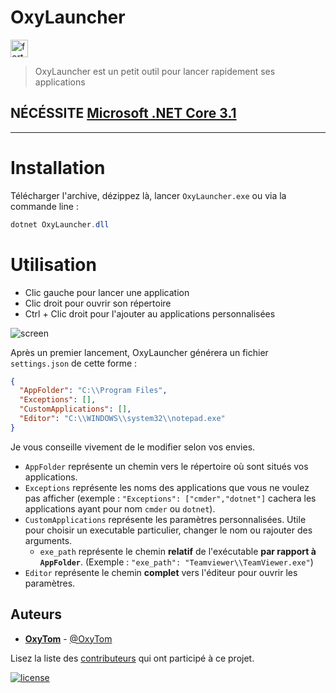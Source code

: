 # OxyLauncher

<a href="https://forthebadge.com/"><img src="https://forthebadge.com/images/badges/made-with-c-sharp.svg" alt="forthebadge" height="28"/></a>

> OxyLauncher est un petit outil pour lancer rapidement ses applications

## NÉCÉSSITE [Microsoft .NET Core 3.1](https://dotnet.microsoft.com/download)

---

# Installation

Télécharger l'archive, dézippez là, lancer `OxyLauncher.exe` ou via la commande line :

```powershell
dotnet OxyLauncher.dll
```

# Utilisation

- Clic gauche pour lancer une application
- Clic droit pour ouvrir son répertoire
- Ctrl + Clic droit pour l'ajouter au applications personnalisées

![screen](https://i.imgur.com/egOzVUi.png)

Après un premier lancement, OxyLauncher générera un fichier `settings.json` de cette forme :

```json
{
  "AppFolder": "C:\\Program Files",
  "Exceptions": [],
  "CustomApplications": [],
  "Editor": "C:\\WINDOWS\\system32\\notepad.exe"
}
```

Je vous conseille vivement de le modifier selon vos envies.

- `AppFolder` représente un chemin vers le répertoire où sont situés vos applications.
- `Exceptions` représente les noms des applications que vous ne voulez pas afficher (exemple : `"Exceptions": ["cmder","dotnet"]` cachera les applications ayant pour nom `cmder` ou `dotnet`).
- `CustomApplications` représente les paramètres personnalisées. Utile pour choisir un executable particulier, changer le nom ou rajouter des arguments.
  - `exe_path` représente le chemin **relatif** de l'exécutable **par rapport à `AppFolder`**. (Exemple : `"exe_path": "Teamviewer\\TeamViewer.exe"`)
- `Editor` représente le chemin **complet** vers l'éditeur pour ouvrir les paramètres.

## Auteurs

- [**OxyTom**](https://github.com/oxypomme) - [@OxyTom](https://twitter.com/OxyT0m8)

Lisez la liste des [contributeurs](https://github.com/oxypomme/OxyLauncher/contributors) qui ont participé à ce projet.

[![license](https://img.shields.io/github/license/oxypomme/OxyLauncher?style=for-the-badge)](https://github.com/oxypomme/OxyLauncher/blob/master/LICENSE)
